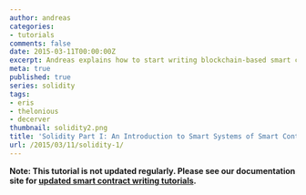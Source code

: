 ```yaml
---
author: andreas
categories:
- tutorials
comments: false
date: 2015-03-11T00:00:00Z
excerpt: Andreas explains how to start writing blockchain-based smart contract systems.
meta: true
published: true
series: solidity
tags:
- eris
- thelonious
- decerver
thumbnail: solidity2.png
title: 'Solidity Part I: An Introduction to Smart Systems of Smart Contracts'
url: /2015/03/11/solidity-1/
---
```


**Note: This tutorial is not updated regularly. Please see our documentation site for [updated smart contract writing tutorials](https://docs.erisindustries.com/tutorials/solidity).**
